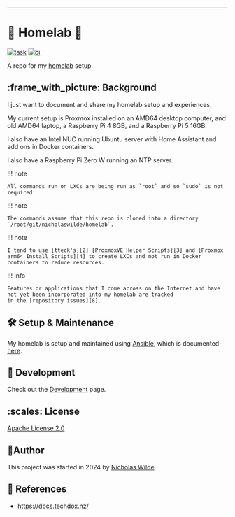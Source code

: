 ---
# :house_with_garden: Homelab :test_tube:

[![task](https://img.shields.io/badge/Task-Enabled-brightgreen?style=for-the-badge&logo=task&logoColor=white)](https://taskfile.dev/#/)
[![ci](https://img.shields.io/github/actions/workflow/status/nicholaswilde/homelab/ci.yaml?label=ci&style=for-the-badge&branch=main)](https://github.com/nicholaswilde/homelab/actions/workflows/ci.yaml)

A repo for my [homelab][7] setup.

## :frame_with_picture: Background

I just want to document and share my homelab setup and experiences.

My current setup is Proxmox installed on an AMD64 desktop computer, and old AMD64 laptop, a Raspberry Pi 4 8GB, and a Raspberry Pi 5 16GB.

I also have an Intel NUC running Ubuntu server with Home Assistant and add ons in Docker containers.

I also have a Raspberry Pi Zero W running an NTP server.

!!! note

    All commands run on LXCs are being run as `root` and so `sudo` is not required.

!!! note

    The commands assume that this repo is cloned into a directory `/root/git/nicholaswilde/homelab`.
    
!!! note

    I tend to use [tteck's][2] [ProxmoxVE Helper Scripts][3] and [Proxmox arm64 Install Scripts][4] to create LXCs and not run in Docker containers to reduce resources.

!!! info

    Features or applications that I come across on the Internet and have not yet been incorporated into my homelab are tracked
    in the [repository issues][8].

## :hammer_and_wrench: Setup & Maintenance

My homelab is setup and maintained using [Ansible][5], which is documented [here][6].

## :construction: Development

Check out the [Development](./reference/development.md) page.

## :scales: License

​[​Apache License 2.0](https://raw.githubusercontent.com/nicholaswilde/homelab/refs/heads/main/docs/LICENSE)

## :pencil:​Author

​This project was started in 2024 by [​Nicholas Wilde​][1].

## :link: References

- <https://docs.techdox.nz/>

[1]: <https://github.com/nicholaswilde/>
[2]: <https://github.com/tteck>
[3]: <https://community-scripts.github.io/ProxmoxVE/>
[4]: <https://pimox-scripts.com/>
[5]: <https://www.redhat.com/en/ansible-collaborative>
[6]: <https://github.com/nicholaswilde/homelab-playbooks>
[7]: <https://linuxhandbook.com/homelab/>
[8]: <https://github.com/nicholaswilde/homelab/issues>
